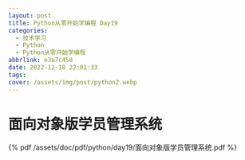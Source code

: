 ```yaml
---
layout: post
title: Python从零开始学编程 Day19
categories:
  - 技术学习
  - Python
  - Python从零开始学编程
abbrlink: e3a7c458
date: 2022-12-18 22:01:33
tags:
cover: /assets/img/post/python2.webp
---
```


# 面向对象版学员管理系统

{% pdf /assets/doc/pdf/python/day19/面向对象版学员管理系统.pdf %}
